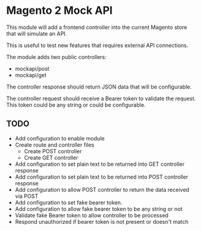 # Magento 2 Mock API

This module will add a frontend controller into the current Magento store that will simulate an API.

This is useful to test new features that requires external API connections.

The module adds two public controllers:

* mockapi/post
* mockapi/get

The controller response should return JSON data that will be configurable.

The controller request should receive a Bearer token to validate the request. This token could be any string or could be configurable.


## TODO

* Add configuration to enable module
* Create route and controller files
  * Create POST controller
  * Create GET controller
* Add configuration to set plain text to be returned into GET controller response
* Add configuration to set plain text to be returned into POST controller response
* Add configuration to allow POST controller to return the data received via POST
* Add configuration to set fake bearer token.
* Add configuration to allow fake bearer token to be any string or not
* Validate fake Bearer token to allow controller to be processed
* Respond unauthorized if bearer token is not present or doesn't match
